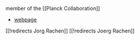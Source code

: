 

member of the [[Planck Collaboration]]

* [webpage](https://www.astro.ru.nl/wiki/general/people/joerg_rachen)

[[!redirects Jorg Rachen]]
[[!redirects Joerg Rachen]]